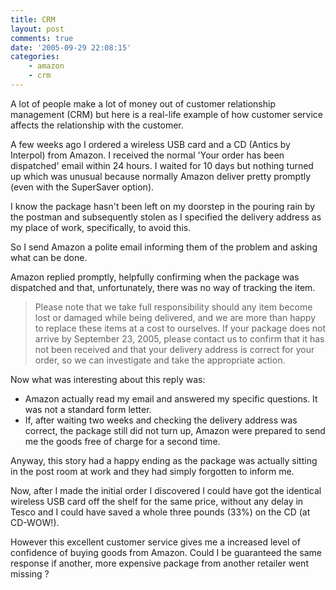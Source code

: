 ```yaml
---
title: CRM
layout: post
comments: true
date: '2005-09-29 22:08:15'
categories:
    - amazon
    - crm
---
```

A lot of people make a lot of money out of customer relationship
management (CRM) but here is a real-life example of how customer
service affects the relationship with the customer.

A few weeks ago I ordered a wireless USB card and a CD (Antics by
Interpol) from Amazon. I received the normal 'Your order has been
dispatched' email within 24 hours. I waited for 10 days but nothing
turned up which was unusual because normally Amazon deliver pretty
promptly (even with the SuperSaver option).

I know the package hasn't been left on my doorstep in the pouring rain
by the postman and subsequently stolen as I specified the delivery
address as my place of work, specifically, to avoid this.

So I send Amazon a polite email informing them of the problem and
asking what can be done.

Amazon replied promptly, helpfully confirming when the package was
dispatched and that, unfortunately, there was no way of tracking the
item.

> Please note that we take full responsibility should any item become
> lost or damaged while being delivered, and we are more than happy to
> replace these items at a cost to ourselves. If your package does not
> arrive by September 23, 2005, please contact us to confirm that it
> has not been received and that your delivery address is correct for
> your order, so we can investigate and take the appropriate action.

Now what was interesting about this reply was:

-   Amazon actually read my email and answered my specific questions. It
    was not a standard form letter.
-   If, after waiting two weeks and checking the delivery address was
    correct, the package still did not turn up, Amazon were prepared to
    send me the goods free of charge for a second time.

Anyway, this story had a happy ending as the package was actually
sitting in the post room at work and they had simply forgotten to
inform me.

Now, after I made the initial order I discovered I could have got the
identical wireless USB card off the shelf for the same price, without
any delay in Tesco and I could have saved a whole three pounds (33%)
on the CD (at CD-WOW!).

However this excellent customer service gives me a increased level of
confidence of buying goods from Amazon. Could I be guaranteed the same
response if another, more expensive package from another retailer went
missing ?
